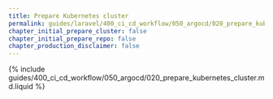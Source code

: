 ```yaml
---
title: Prepare Kubernetes cluster
permalink: guides/laravel/400_ci_cd_workflow/050_argocd/020_prepare_kubernetes_cluster.html
chapter_initial_prepare_cluster: false
chapter_initial_prepare_repo: false
chapter_production_disclaimer: false
---
```


{% include guides/400_ci_cd_workflow/050_argocd/020_prepare_kubernetes_cluster.md.liquid %}
